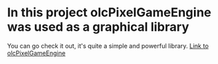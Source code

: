 # In this project olcPixelGameEngine was used as a graphical library

You can go check it out, it's quite a simple and powerful library. [Link to olcPixelGameEngine](https://github.com/OneLoneCoder/olcPixelGameEngine)

